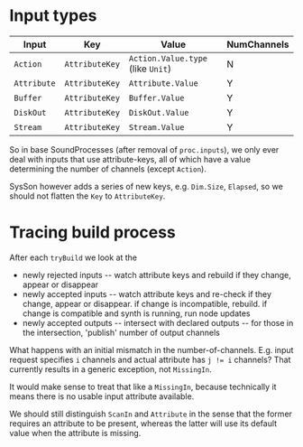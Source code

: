 # Input types

|Input      |Key           |Value                            |NumChannels|
|-----------|--------------|---------------------------------|-----------|
|`Action`   |`AttributeKey`|`Action.Value.type` (like `Unit`)|N          |
|`Attribute`|`AttributeKey`|`Attribute.Value`                |Y          |
|`Buffer`   |`AttributeKey`|`Buffer.Value`                   |Y          |
|`DiskOut`  |`AttributeKey`|`DiskOut.Value`                  |Y          |
|`Stream`   |`AttributeKey`|`Stream.Value`                   |Y          |

So in base SoundProcesses (after removal of `proc.inputs`), we only ever deal 
with inputs that use attribute-keys, all of
which have a value determining the number of channels (except `Action`).

SysSon however adds a series of new keys, e.g. `Dim.Size`, `Elapsed`, so
we should not flatten the `Key` to `AttributeKey`.

# Tracing build process

After each `tryBuild` we look at the

- newly rejected inputs -- watch attribute keys and rebuild if they change, appear or disappear
- newly accepted inputs -- watch attribute keys and re-check if they change, appear or disappear.
  if change is incompatible, rebuild. if change is compatible and synth is running, run node updates
- newly accepted outputs -- intersect with declared outputs -- for those in the intersection,
  'publish' number of output channels

What happens with an initial mismatch in the number-of-channels. E.g. input request specifies
`i` channels and actual attribute has `j != i` channels? That currently results in a generic
exception, not `MissingIn`.

It would make sense to treat that like a `MissingIn`, because technically it means there is
no usable input attribute available.

We should still distinguish `ScanIn` and `Attribute` in the sense that the former requires an
attribute to be present, whereas the latter will use its default value when the attribute is
missing.


